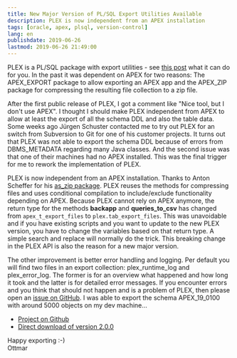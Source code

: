 ```yaml
---
title: New Major Version of PL/SQL Export Utilities Available
description: PLEX is now independent from an APEX installation
tags: [oracle, apex, plsql, version-control]
lang: en
publishdate: 2019-06-26
lastmod: 2019-06-26 21:49:00
---
```


PLEX is a PL/SQL package with export utilities - see [this post][plex] what it can do for you. In the past it was dependent on APEX for two reasons: The APEX_EXPORT package to allow exporting an APEX app and the APEX_ZIP package for compressing the resulting file collection to a zip file. 

After the first public release of PLEX, I got a comment like "Nice tool, but I don't use APEX". I thought I should make PLEX independent from APEX to allow at least the export of all the schema DDL and also the table data. Some weeks ago Jürgen Schuster contacted me to try out PLEX for an switch from Subversion to Git for one of his customer projects. It turns out that PLEX was not able to export the schema DDL because of errors from DBMS_METADATA regarding many Java classes. And the second issue was that one of their machines had no APEX installed. This was the final trigger for me to rework the implementation of PLEX.

PLEX is now independent from an APEX installation. Thanks to Anton Scheffer for his [as_zip package][zip]. PLEX reuses the methods for compressing files and uses conditional compilation to include/exclude functionality depending on APEX. Because PLEX cannot rely on APEX anymore, the return type for the methods **backapp** and **queries_to_csv** has changed from `apex_t_export_files` to `plex.tab_export_files`. This was unavoidable and if you have existing scripts and you want to update to the new PLEX version, you have to change the variables based on that return type. A simple search and replace will normally do the trick. This breaking change in the PLEX API is also the reason for a new major version.

The other improvement is better error handling and logging. Per default you will find two files in an export collection: plex_runtime_log and plex_error_log. The former is for an overview what happened and how long it took and the latter is for detailed error messages. If you encounter errors and you think that should not happen and is a problem of PLEX, then please open an [issue on GitHub][issue]. I was able to export the schema APEX_19_0100 with around 5000 objects on my dev machine...

- [Project on Github][github]
- [Direct download of version 2.0.0][download]

Happy exporting :-)<br>
Ottmar

[download]: https://github.com/ogobrecht/plex/archive/v2.0.0.zip
[github]: https://github.com/ogobrecht/plex
[issue]: https://github.com/ogobrecht/plex/issues/new
[plex]: https://ogobrecht.github.io/posts/2018-08-26-plex-plsql-export-utilities/
[zip]: https://technology.amis.nl/2010/03/13/utl_compress-gzip-and-zlib/
